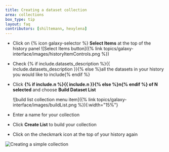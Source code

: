 ```yaml
---
title: Creating a dataset collection
area: collections
box_type: tip
layout: faq
contributors: [shiltemann, hexylena]
---
```


* Click on {% icon galaxy-selector %} **Select Items** at the top of the history panel ![Select Items button]({% link topics/galaxy-interface/images/historyItemControls.png %})
* Check {% if include.datasets_description %}{{ include.datasets_description }}{% else %}all the datasets in your history you would like to include{% endif %}
* Click **{% if include.n %}{{ include.n }}{% else %}n{% endif %} of N selected** and choose **Build Dataset List**

  ![build list collection menu item]({% link topics/galaxy-interface/images/buildList.png %}){:width="15%"}

* Enter a name for your collection
* Click **Create List** to build your collection
* Click on the checkmark icon at the top of your history again

![Creating a simple collection]({{site.baseurl}}/faqs/galaxy/images/create_simple_list.png "Creating a simple (list) collection in Galaxy's history")
